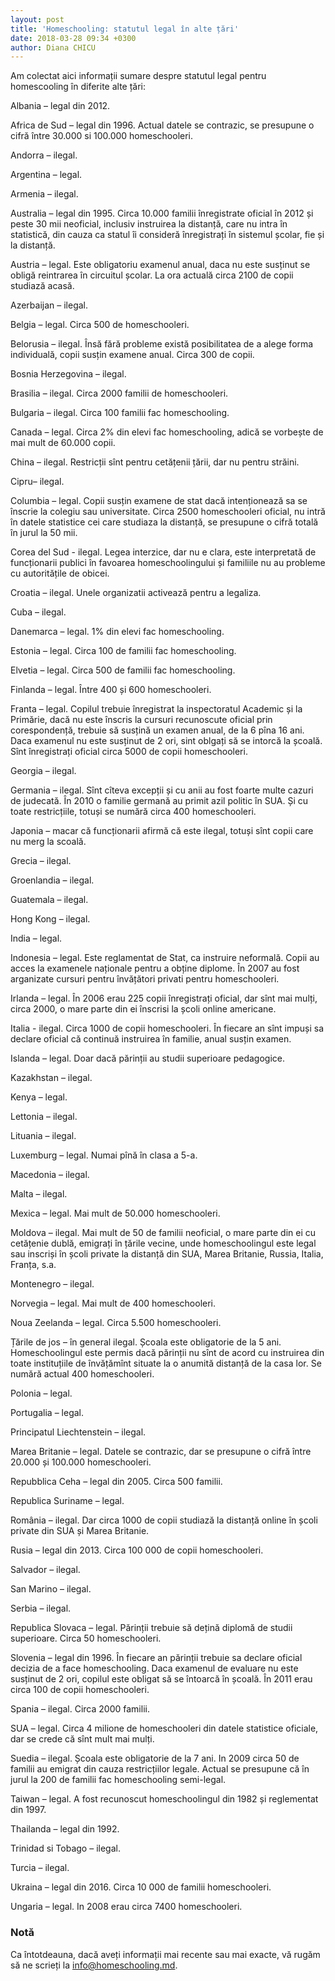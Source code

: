 ```yaml
---
layout: post
title: 'Homeschooling: statutul legal în alte țări'
date: 2018-03-28 09:34 +0300
author: Diana CHICU
---
```


Am colectat aici informații sumare despre statutul legal pentru homescooling în
diferite alte țări:

Albania – legal din 2012.

Africa de Sud – legal din 1996. Actual datele se contrazic, se presupune o cifră
între 30.000 si 100.000 homeschooleri.

Andorra – ilegal.

Argentina – legal.

Armenia – ilegal.

Australia – legal din 1995. Circa 10.000 familii înregistrate oficial în 2012 și
peste 30 mii neoficial, inclusiv instruirea la distanță, care nu intra în
statistică, din cauza ca statul îi consideră înregistrați în sistemul școlar,
fie și la distanță.

Austria – legal. Este obligatoriu examenul anual, daca nu este susținut se
obligă reintrarea în circuitul școlar. La ora actuală circa 2100 de copii
studiază acasă.

Azerbaijan – ilegal.

Belgia – legal. Circa 500 de homeschooleri.

Belorusia – ilegal. Însă fără probleme există posibilitatea de a alege forma
individuală, copii susțin examene anual. Circa 300 de copii.

Bosnia Herzegovina – ilegal.

Brasilia – ilegal. Circa 2000 familii de homeschooleri.

Bulgaria – ilegal. Circa 100 familii fac homeschooling.

Canada – legal. Circa 2% din elevi fac homeschooling, adică se vorbește de mai
mult de 60.000 copii.

China – ilegal. Restricții sînt pentru cetățenii țării, dar nu pentru străini.

Cipru– ilegal.

Columbia – legal. Copii susțin examene de stat dacă intenționează sa se înscrie
la colegiu sau universitate. Circa 2500 homeschooleri oficial, nu intră în
datele statistice cei care studiaza la distanță, se presupune o cifră totală în
jurul la 50 mii.

Corea del Sud - ilegal. Legea interzice, dar nu e clara, este interpretată de
funcționarii publici în favoarea homeschoolingului și familiile nu au probleme
cu autoritățile de obicei.

Croatia – ilegal. Unele organizatii activează pentru a legaliza.

Cuba – ilegal.

Danemarca – legal. 1% din elevi fac homeschooling.

Estonia – legal. Circa 100 de familii fac homeschooling.

Elvetia – legal. Circa 500 de familii fac homeschooling.

Finlanda – legal. Între 400 și 600 homeschooleri.

Franta – legal. Copilul trebuie înregistrat la inspectoratul Academic și la
Primărie, dacă nu este înscris la cursuri recunoscute oficial prin
corespondență, trebuie să susțină un examen anual, de la 6 pîna 16 ani. Daca
examenul nu este susținut de 2 ori, sint oblgați să se intorcă la școală. Sînt
înregistrați oficial circa 5000 de copii homeschooleri.

Georgia – ilegal.

Germania – ilegal. Sînt cîteva excepții și cu anii au fost foarte multe cazuri de
judecată. În 2010 o familie germană au primit azil politic în SUA. Și cu toate
restricțiile, totuși se numără circa 400 homeschooleri.

Japonia – macar că funcționarii afirmă că este ilegal, totuși sînt copii care nu
merg la scoală.

Grecia – ilegal.

Groenlandia – ilegal.

Guatemala – ilegal.

Hong Kong – ilegal.

India – legal.

Indonesia – legal. Este reglamentat de Stat, ca instruire neformală. Copii au
acces la examenele naționale pentru a obține diplome. În 2007 au fost arganizate
cursuri pentru învățători privati pentru homeschooleri.

Irlanda – legal. În 2006 erau 225 copii înregistrați oficial, dar sînt mai
mulți, circa 2000, o mare parte din ei înscrisi la școli online americane.

Italia - ilegal. Circa 1000 de copii homeschooleri. În fiecare an sînt impuși sa
declare oficial că continuă instruirea în familie, anual susțin examen.

Islanda – legal. Doar dacă părinții au studii superioare pedagogice.

Kazakhstan – ilegal.

Kenya – legal.

Lettonia – ilegal.

Lituania – ilegal.

Luxemburg – legal. Numai pînă în clasa a 5-a.

Macedonia – ilegal.

Malta – ilegal.

Mexica – legal. Mai mult de 50.000 homeschooleri.

Moldova – ilegal. Mai mult de 50 de familii neoficial, o mare parte din ei cu
cetățenie dublă, emigrați în țările vecine, unde homeschoolingul este legal sau
inscriși în școli private la distanță din SUA, Marea Britanie, Russia, Italia,
Franța, s.a.

Montenegro – ilegal.

Norvegia – legal. Mai mult de 400 homeschooleri.

Noua Zeelanda – legal. Circa 5.500 homeschooleri.

Țările de jos – în general ilegal. Școala este obligatorie de la 5 ani.
Homeschoolingul este permis dacă părinții nu sînt de acord cu instruirea din
toate instituțiile de învățămînt situate la o anumită distanță de la casa lor.
Se numără actual 400 homeschooleri.

Polonia – legal.

Portugalia – legal.

Principatul Liechtenstein – ilegal.

Marea Britanie – legal. Datele se contrazic, dar se presupune o cifră între
20.000 și 100.000 homeschooleri.

Repubblica Ceha – legal din 2005. Circa 500 familii.

Republica Suriname – legal.

România – ilegal. Dar circa 1000 de copii studiază la distanță online în școli
private din SUA și Marea Britanie.

Rusia – legal din 2013. Circa 100 000 de copii homeschooleri.

Salvador – ilegal.

San Marino – ilegal.

Serbia – ilegal.

Republica Slovaca – legal. Părinții trebuie să dețină diplomă de studii
superioare. Circa 50 homeschooleri.

Slovenia – legal din 1996. În fiecare an părinții trebuie sa declare oficial
decizia de a face homeschooling. Daca examenul de evaluare nu este susținut de
2 ori, copilul este obligat să se întoarcă în școală. În 2011 erau circa 100 de
copii homeschooleri.

Spania – ilegal. Circa 2000 familii.

SUA – legal. Circa 4 milione de homeschooleri din datele statistice oficiale,
dar se crede că sînt mult mai mulți.

Suedia – ilegal. Școala este obligatorie de la 7 ani. In 2009 circa 50 de
familii au emigrat din cauza restricțiilor legale. Actual se presupune că în
jurul la 200 de familii fac homeschooling semi-legal.

Taiwan – legal. A fost recunoscut homeschoolingul din 1982 și reglementat din
1997.

Thailanda – legal din 1992.

Trinidad si Tobago – ilegal.

Turcia – ilegal.

Ukraina – legal din 2016. Circa 10 000 de familii homeschooleri.

Ungaria – legal. In 2008 erau circa 7400 homeschooleri.


### Notă

Ca întotdeauna, dacă aveți informații mai recente sau mai exacte, vă rugăm să ne scrieți la
[info@homeschooling.md](mailto:info@homeschooling.md).
